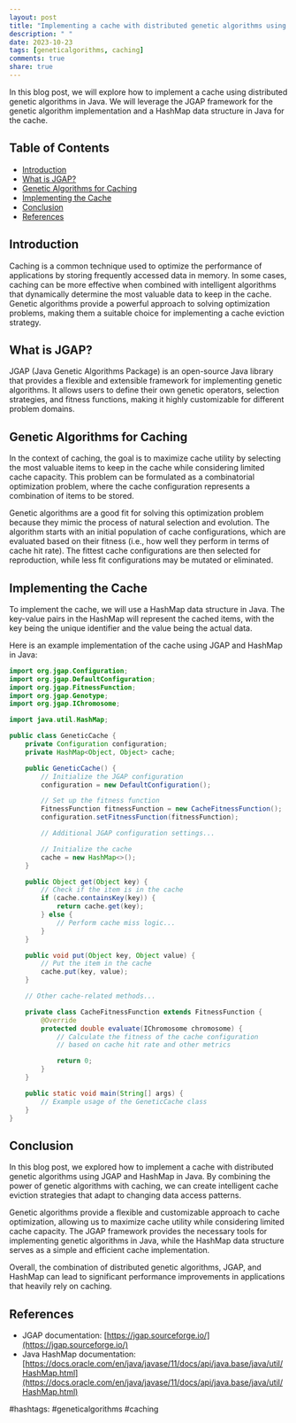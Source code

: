 ```yaml
---
layout: post
title: "Implementing a cache with distributed genetic algorithms using JGAP and HashMap in Java"
description: " "
date: 2023-10-23
tags: [geneticalgorithms, caching]
comments: true
share: true
---
```


In this blog post, we will explore how to implement a cache using distributed genetic algorithms in Java. We will leverage the JGAP framework for the genetic algorithm implementation and a HashMap data structure in Java for the cache.

## Table of Contents
- [Introduction](#introduction)
- [What is JGAP?](#what-is-jgap)
- [Genetic Algorithms for Caching](#genetic-algorithms-for-caching)
- [Implementing the Cache](#implementing-the-cache)
- [Conclusion](#conclusion)
- [References](#references)

## Introduction
Caching is a common technique used to optimize the performance of applications by storing frequently accessed data in memory. In some cases, caching can be more effective when combined with intelligent algorithms that dynamically determine the most valuable data to keep in the cache. Genetic algorithms provide a powerful approach to solving optimization problems, making them a suitable choice for implementing a cache eviction strategy.

## What is JGAP?
JGAP (Java Genetic Algorithms Package) is an open-source Java library that provides a flexible and extensible framework for implementing genetic algorithms. It allows users to define their own genetic operators, selection strategies, and fitness functions, making it highly customizable for different problem domains.

## Genetic Algorithms for Caching
In the context of caching, the goal is to maximize cache utility by selecting the most valuable items to keep in the cache while considering limited cache capacity. This problem can be formulated as a combinatorial optimization problem, where the cache configuration represents a combination of items to be stored.

Genetic algorithms are a good fit for solving this optimization problem because they mimic the process of natural selection and evolution. The algorithm starts with an initial population of cache configurations, which are evaluated based on their fitness (i.e., how well they perform in terms of cache hit rate). The fittest cache configurations are then selected for reproduction, while less fit configurations may be mutated or eliminated.

## Implementing the Cache
To implement the cache, we will use a HashMap data structure in Java. The key-value pairs in the HashMap will represent the cached items, with the key being the unique identifier and the value being the actual data.

Here is an example implementation of the cache using JGAP and HashMap in Java:

```java
import org.jgap.Configuration;
import org.jgap.DefaultConfiguration;
import org.jgap.FitnessFunction;
import org.jgap.Genotype;
import org.jgap.IChromosome;

import java.util.HashMap;

public class GeneticCache {
    private Configuration configuration;
    private HashMap<Object, Object> cache;

    public GeneticCache() {
        // Initialize the JGAP configuration
        configuration = new DefaultConfiguration();

        // Set up the fitness function
        FitnessFunction fitnessFunction = new CacheFitnessFunction();
        configuration.setFitnessFunction(fitnessFunction);

        // Additional JGAP configuration settings...

        // Initialize the cache
        cache = new HashMap<>();
    }

    public Object get(Object key) {
        // Check if the item is in the cache
        if (cache.containsKey(key)) {
            return cache.get(key);
        } else {
            // Perform cache miss logic...
        }
    }

    public void put(Object key, Object value) {
        // Put the item in the cache
        cache.put(key, value);
    }

    // Other cache-related methods...

    private class CacheFitnessFunction extends FitnessFunction {
        @Override
        protected double evaluate(IChromosome chromosome) {
            // Calculate the fitness of the cache configuration
            // based on cache hit rate and other metrics

            return 0;
        }
    }

    public static void main(String[] args) {
        // Example usage of the GeneticCache class
    }
}
```

## Conclusion
In this blog post, we explored how to implement a cache with distributed genetic algorithms using JGAP and HashMap in Java. By combining the power of genetic algorithms with caching, we can create intelligent cache eviction strategies that adapt to changing data access patterns.

Genetic algorithms provide a flexible and customizable approach to cache optimization, allowing us to maximize cache utility while considering limited cache capacity. The JGAP framework provides the necessary tools for implementing genetic algorithms in Java, while the HashMap data structure serves as a simple and efficient cache implementation.

Overall, the combination of distributed genetic algorithms, JGAP, and HashMap can lead to significant performance improvements in applications that heavily rely on caching.

## References
- JGAP documentation: [https://jgap.sourceforge.io/](https://jgap.sourceforge.io/)
- Java HashMap documentation: [https://docs.oracle.com/en/java/javase/11/docs/api/java.base/java/util/HashMap.html](https://docs.oracle.com/en/java/javase/11/docs/api/java.base/java/util/HashMap.html)

#hashtags: #geneticalgorithms #caching